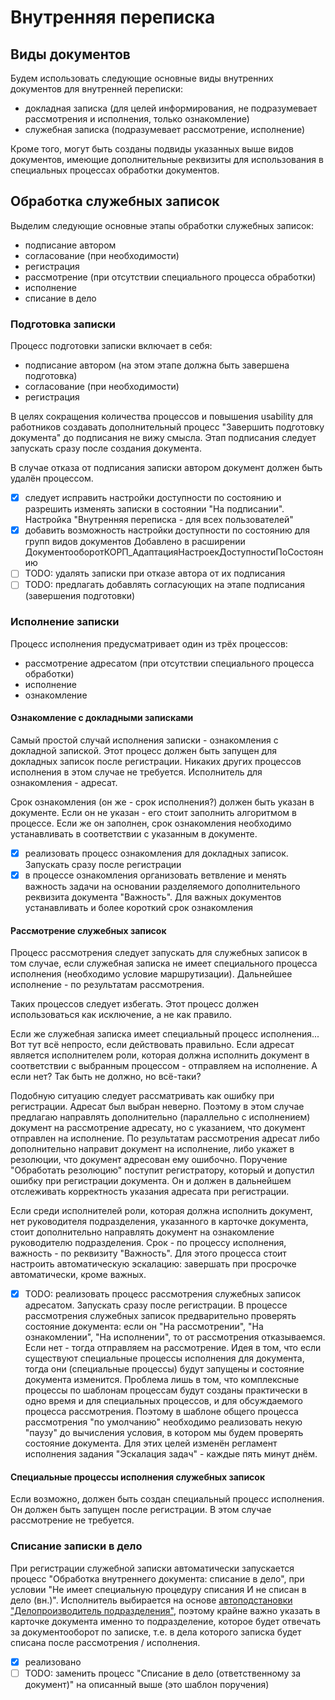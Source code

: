# Внутренняя переписка

## Виды документов

Будем использовать следующие основные виды внутренних документов для внутренней переписки:

- докладная записка (для целей информирования,
 не подразумевает рассмотрения и исполнения, только ознакомление)
- служебная записка (подразумевает рассмотрение, исполнение)

Кроме того, могут быть созданы подвиды указанных выше видов документов,
имеющие дополнительные реквизиты для использования в специальных процессах
обработки документов.

## Обработка служебных записок

Выделим следующие основные этапы обработки служебных записок:

- подписание автором
- согласование (при необходимости)
- регистрация
- рассмотрение (при отсутствии специального процесса обработки)
- исполнение
- списание в дело

### Подготовка записки

Процесс подготовки записки включает в себя:

- подписание автором (на этом этапе должна быть завершена подготовка)
- согласование (при необходимости)
- регистрация

В целях сокращения количества процессов и повышения usability для работников
создавать дополнительный процесс "Завершить подготовку документа" до подписания
не вижу смысла. Этап подписания следует запускать сразу после создания документа.

В случае отказа от подписания записки автором документ должен быть удалён процессом.

- [x] следует исправить настройки доступности по состоянию и разрешить
 изменять записки в состоянии "На подписании".
 Настройка "Внутренняя переписка - для всех пользователей"
- [x] добавить возможность настройки доступности по состоянию
 для групп видов документов
 Добавлено в расширении ДокументооборотКОРП_АдаптацияНастроекДоступностиПоСостоянию
- [ ] TODO: удалять записки при отказе автора от их подписания
- [ ] TODO: предлагать добавлять согласующих на этапе подписания (завершения подготовки)

### Исполнение записки

Процесс исполнения предусматривает один из трёх процессов:

- рассмотрение адресатом (при отсутствии специального процесса обработки)
- исполнение
- ознакомление

#### Ознакомление с докладными записками

Самый простой случай исполнения записки - ознакомления с докладной запиской.
Этот процесс должен быть запущен для докладных записок после регистрации.
Никаких других процессов исполнения в этом случае не требуется.
Исполнитель для ознакомления - адресат.

Срок ознакомления (он же - срок исполнения?) должен быть указан в документе.
Если он не указан - его стоит заполнить алгоритмом в процессе.
Если же он заполнен, срок ознакомления необходимо устанавливать в соответствии
с указанным в документе.

- [x] реализовать процесс ознакомления для докладных записок.
 Запускать сразу после регистрации
- [x] в процессе ознакомления организовать ветвление и менять важность задачи
 на основании разделяемого дополнительного реквизита документа "Важность".
 Для важных документов устанавливать и более короткий срок ознакомления

#### Рассмотрение служебных записок

Процесс рассмотрения следует запускать для служебных записок в том случае,
если служебная записка не имеет специального процесса
исполнения (необходимо условие маршрутизации).
Дальнейшее исполнение - по результатам рассмотрения.

Таких процессов следует избегать. Этот процесс должен использоваться как исключение,
а не как правило.

Если же служебная записка имеет специальный процесс исполнения...
Вот тут всё непросто, если действовать правильно.
Если адресат является исполнителем роли, которая должна исполнить
документ в соответствии с выбранным процессом - отправляем на исполнение.
А если нет? Так быть не должно, но всё-таки?

Подобную ситуацию следует рассматривать как ошибку при регистрации.
Адресат был выбран неверно.
Поэтому в этом случае предлагаю направлять дополнительно (параллельно с исполнением)
документ на рассмотрение адресату, но с указанием, что документ отправлен на исполнение.
По результатам рассмотрения адресат либо дополнительно направит документ на исполнение,
либо укажет в резолюции, что документ адресован ему ошибочно.
Поручение "Обработать резолюцию" поступит регистратору, который и допустил
ошибку при регистрации документа. Он и должен в дальнейшем отслеживать
корректность указания адресата при регистрации.

Если среди исполнителей роли, которая должна исполнить документ, нет
руководителя подразделения, указанного в карточке документа,
стоит дополнительно направлять документ на ознакомление руководителю
подразделения. Срок - по процессу исполнения, важность - по реквизиту "Важность".
Для этого процесса стоит настроить автоматическую эскалацию:
завершать при просрочке автоматически, кроме важных.

- [x] TODO: реализовать процесс рассмотрения служебных записок адресатом.
 Запускать сразу после регистрации.
 В процессе рассмотрения служебных записок предварительно проверять
 состояние документа: если он "На рассмотрении", "На ознакомлении",
 "На исполнении", то от рассмотрения отказываемся. Если нет - тогда
 отправляем на рассмотрение.
 Идея в том, что если существуют специальные процессы исполнения для документа,
 тогда они (специальные процессы) будут запущены и состояние документа
 изменится.
 Проблема лишь в том, что комплексные процессы по шаблонам процессам будут
 созданы практически в одно время и для специальных процессов, и для
 обсуждаемого процесса рассмотрения. Поэтому в шаблоне общего процесса
 рассмотрения "по умолчанию" необходимо реализовать некую "паузу"
 до вычисления условия, в котором мы будем проверять состояние документа.
 Для этих целей изменён регламент исполнения задания "Эскалация задач" -
 каждые пять минут днём.

#### Специальные процессы исполнения служебных записок

Если возможно, должен быть создан специальный процесс исполнения.
Он должен быть запущен после регистрации.
В этом случае рассмотрение не требуется.

### Списание записки в дело

При регистрации служебной записки автоматически запускается процесс
"Обработка внутреннего документа: списание в дело", при условии
"Не имеет специальную процедуру списания И не списан в дело (вн.)".
Исполнитель выбирается на основе
[автоподстановки "Делопроизводитель подразделения"](../../../Автоподстановки/Делопроизводитель%20подразделения/),
поэтому крайне важно указать в карточке документа именно то подразделение,
которое будет отвечать за документооборот по записке, т.е. в дела которого
записка будет списана после рассмотрения / исполнения.

- [x] реализовано
- [ ] TODO: заменить процесс "Списание в дело (ответственному за документ)"
 на описанный выше (это шаблон поручения)
